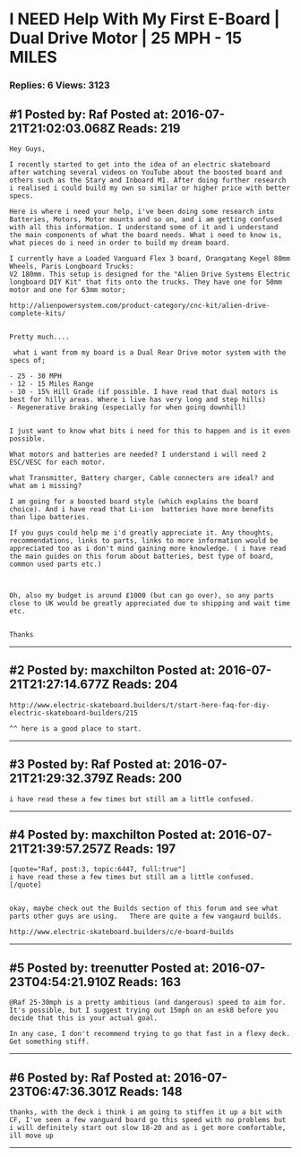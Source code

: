 # I NEED Help With My First E-Board &#124; Dual Drive Motor &#124; 25 MPH - 15 MILES

### Replies: 6 Views: 3123

## \#1 Posted by: Raf Posted at: 2016-07-21T21:02:03.068Z Reads: 219

```
Hey Guys, 

I recently started to get into the idea of an electric skateboard after watching several videos on YouTube about the boosted board and others such as the Stary and Inboard M1. After doing further research i realised i could build my own so similar or higher price with better specs.

Here is where i need your help, i've been doing some research into Batteries, Motors, Motor mounts and so on, and i am getting confused with all this information. I understand some of it and i understand the main components of what the board needs. What i need to know is, what pieces do i need in order to build my dream board.

I currently have a Loaded Vanguard Flex 3 board, Orangatang Kegel 80mm Wheels, Paris Longboard Trucks:
V2 180mm. This setup is designed for the "Alien Drive Systems Electric longboard DIY Kit" that fits onto the trucks. They have one for 50mm motor and one for 63mm motor;

http://alienpowersystem.com/product-category/cnc-kit/alien-drive-complete-kits/


Pretty much....

 what i want from my board is a Dual Rear Drive motor system with the specs of;

- 25 - 30 MPH
- 12 - 15 Miles Range
- 10 - 15% Hill Grade (if possible. I have read that dual motors is best for hilly areas. Where i live has very long and step hills)
- Regenerative braking (especially for when going downhill)


I just want to know what bits i need for this to happen and is it even possible.

What motors and batteries are needed? I understand i will need 2 ESC/VESC for each motor.

what Transmitter, Battery charger, Cable connecters are ideal? and what am i missing?

I am going for a boosted board style (which explains the board choice). And i have read that Li-ion  batteries have more benefits than lipo batteries.

If you guys could help me i'd greatly appreciate it. Any thoughts, recommendations, links to parts, links to more information would be appreciated too as i don't mind gaining more knowledge. ( i have read the main guides on this forum about batteries, best type of board, common used parts etc.)



Oh, also my budget is around £1000 (but can go over), so any parts close to UK would be greatly appreciated due to shipping and wait time etc.


Thanks
```

---
## \#2 Posted by: maxchilton Posted at: 2016-07-21T21:27:14.677Z Reads: 204

```
http://www.electric-skateboard.builders/t/start-here-faq-for-diy-electric-skateboard-builders/215

^^ here is a good place to start.
```

---
## \#3 Posted by: Raf Posted at: 2016-07-21T21:29:32.379Z Reads: 200

```
i have read these a few times but still am a little confused.
```

---
## \#4 Posted by: maxchilton Posted at: 2016-07-21T21:39:57.257Z Reads: 197

```
[quote="Raf, post:3, topic:6447, full:true"]
i have read these a few times but still am a little confused.
[/quote]


okay, maybe check out the Builds section of this forum and see what parts other guys are using.   There are quite a few vangaurd builds. 

http://www.electric-skateboard.builders/c/e-board-builds
```

---
## \#5 Posted by: treenutter Posted at: 2016-07-23T04:54:21.910Z Reads: 163

```
@Raf 25-30mph is a pretty ambitious (and dangerous) speed to aim for. It's possible, but I suggest trying out 15mph on an esk8 before you decide that this is your actual goal. 

In any case, I don't recommend trying to go that fast in a flexy deck. Get something stiff.
```

---
## \#6 Posted by: Raf Posted at: 2016-07-23T06:47:36.301Z Reads: 148

```
thanks, with the deck i think i am going to stiffen it up a bit with CF, I've seen a few vanguard board go this speed with no problems but i will definitely start out slow 18-20 and as i get more comfortable, ill move up
```

---
